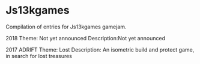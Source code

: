 # Js13kgames
Compilation of entries for Js13kgames gamejam.

2018
Theme: Not yet announced
Description:Not yet announced

2017 ADRIFT
Theme: Lost
Description: An isometric build and protect game, in search for lost treasures
